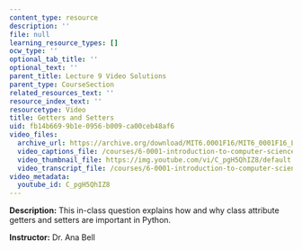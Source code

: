 ```yaml
---
content_type: resource
description: ''
file: null
learning_resource_types: []
ocw_type: ''
optional_tab_title: ''
optional_text: ''
parent_title: Lecture 9 Video Solutions
parent_type: CourseSection
related_resources_text: ''
resource_index_text: ''
resourcetype: Video
title: Getters and Setters
uid: fb14b669-9b1e-0956-b009-ca00ceb48af6
video_files:
  archive_url: https://archive.org/download/MIT6.0001F16/MIT6_0001F16_Lecture_09_exercise_01_300k.mp4
  video_captions_file: /courses/6-0001-introduction-to-computer-science-and-programming-in-python-fall-2016/cbac1017c6e457f29d1564d3bfc73988_C_pgH5QhIZ8.vtt
  video_thumbnail_file: https://img.youtube.com/vi/C_pgH5QhIZ8/default.jpg
  video_transcript_file: /courses/6-0001-introduction-to-computer-science-and-programming-in-python-fall-2016/af786579cb33634aecc4dbc2c6cc4b86_C_pgH5QhIZ8.pdf
video_metadata:
  youtube_id: C_pgH5QhIZ8
---
```


**Description:** This in-class question explains how and why class attribute getters and setters are important in Python.

**Instructor:** Dr. Ana Bell